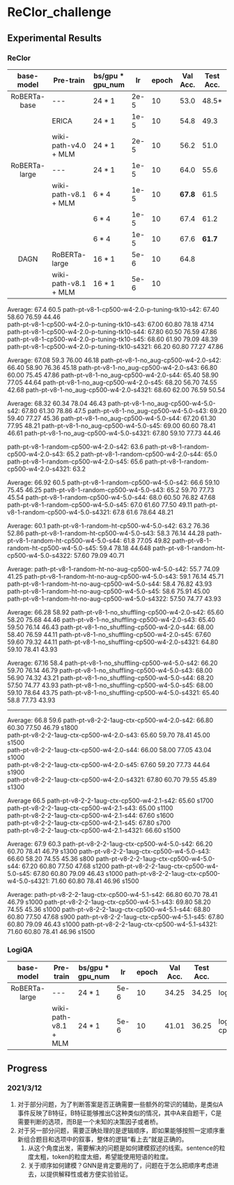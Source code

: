 # ReClor_challenge


## Experimental Results

### ReClor

|   base-model |       Pre-train       | bs/gpu * gpu_num | lr   | epoch | Val Acc. | Test Acc. | path |
| :----------: | --------------------- | ---------------- | ---- | ----- | -------- | --------- | ---- |
| RoBERTa-base |  ---                  | 24 * 1           | 2e-5 |   10  |  53.0    |  48.5*    | roberta.base.2.0 |
|              |  ERICA                | 24 * 1           | 1e-5 |   10  |  54.8    |  49.3     | roberta.base.erica.ep.rp.1.0 |
|              |  wiki-path-v4.0 + MLM | 24 * 1           | 2e-5 |   10  |  56.2    |  51.0     | roberta.base.wiki_erica_path_v4_0.2.0_cp500.1.0.2080Ti |
| RoBERTa-large|  ---                  | 24 * 1           | 1e-5 |   10  |  64.0    |  55.6     | roberta.large.2.0 |
|              |  wiki-path-v8.1 + MLM | 6 * 4            | 1e-5 |   10  |**67.8**  |  61.5     | roberta.large.wiki_erica_path_v8.1.1.2080ti-cp500.2.0.w4.2080Ti |
|              |                       | 6 * 4            | 1e-5 |   10  |  67.4    |  61.2     | roberta.large.wiki_erica_path_v8.1.1.2080ti-cp500.4.0.w4.2080Ti (Re-use the head of pre-training) |
|              |                       | 6 * 4            | 1e-5 |   10  |  67.6    |**61.7**   | roberta.large.wiki_erica_path_v8.1.1.2080ti-cp500.5.0.w4.2080Ti |
| DAGN         |  RoBERTa-large        | 16 * 1           | 5e-6 |   10  |  64.8    |           |   |
|              |  wiki-path-v8.1 + MLM | 16 * 1           | 5e-6 |   10  |          |           |   |

Average: 67.4 60.5
path-pt-v8-1-cp500-w4-2.0-p-tuning-tk10-s42: 67.40 58.60 76.59 44.46  
path-pt-v8-1-cp500-w4-2.0-p-tuning-tk10-s43: 67.00 60.80 78.18 47.14  
path-pt-v8-1-cp500-w4-2.0-p-tuning-tk10-s44: 67.80 60.50 76.59 47.86  
path-pt-v8-1-cp500-w4-2.0-p-tuning-tk10-s45: 68.60 61.90 79.09 48.39  
path-pt-v8-1-cp500-w4-2.0-p-tuning-tk10-s4321: 66.20 60.80 77.27 47.86  

Average: 67.08 59.3 76.00 46.18
path-pt-v8-1-no_aug-cp500-w4-2.0-s42: 66.40 58.90 76.36 45.18
path-pt-v8-1-no_aug-cp500-w4-2.0-s43: 66.80 60.00 75.45 47.86
path-pt-v8-1-no_aug-cp500-w4-2.0-s44: 65.40 58.90 77.05 44.64
path-pt-v8-1-no_aug-cp500-w4-2.0-s45: 68.20 56.70 74.55 42.68
path-pt-v8-1-no_aug-cp500-w4-2.0-s4321: 68.60 62.00 76.59 50.54

Average: 68.32 60.34 78.04 46.43
path-pt-v8-1-no_aug-cp500-w4-5.0-s42: 67.80 61.30 78.86 47.5
path-pt-v8-1-no_aug-cp500-w4-5.0-s43: 69.20 59.40 77.27 45.36
path-pt-v8-1-no_aug-cp500-w4-5.0-s44: 67.20 61.30 77.95 48.21
path-pt-v8-1-no_aug-cp500-w4-5.0-s45: 69.00 60.60 78.41 46.61
path-pt-v8-1-no_aug-cp500-w4-5.0-s4321: 67.80 59.10 77.73 44.46

path-pt-v8-1-random-cp500-w4-2.0-s42: 63.6
path-pt-v8-1-random-cp500-w4-2.0-s43: 65.2
path-pt-v8-1-random-cp500-w4-2.0-s44: 65.0 
path-pt-v8-1-random-cp500-w4-2.0-s45: 65.6
path-pt-v8-1-random-cp500-w4-2.0-s4321: 63.2

Average: 66.92 60.5 
path-pt-v8-1-random-cp500-w4-5.0-s42: 66.6 59.10 75.45 46.25
path-pt-v8-1-random-cp500-w4-5.0-s43: 65.2 59.70 77.73 45.54
path-pt-v8-1-random-cp500-w4-5.0-s44: 68.0 60.50 76.82 47.68
path-pt-v8-1-random-cp500-w4-5.0-s45: 67.0 61.60 77.50 49.11
path-pt-v8-1-random-cp500-w4-5.0-s4321: 67.8 61.6 78.64 48.21

Average: 60.1
path-pt-v8-1-random-ht-cp500-w4-5.0-s42: 63.2 76.36 52.86
path-pt-v8-1-random-ht-cp500-w4-5.0-s43: 58.3 76.14 44.28
path-pt-v8-1-random-ht-cp500-w4-5.0-s44: 61.8 77.05 49.82
path-pt-v8-1-random-ht-cp500-w4-5.0-s45: 59.4 78.18 44.648
path-pt-v8-1-random-ht-cp500-w4-5.0-s4322: 57.60 79.09 40.71

Average: 
path-pt-v8-1-random-ht-no-aug-cp500-w4-5.0-s42: 55.7 74.09 41.25
path-pt-v8-1-random-ht-no-aug-cp500-w4-5.0-s43: 59.1 76.14 45.71
path-pt-v8-1-random-ht-no-aug-cp500-w4-5.0-s44: 58.4 76.82 43.93
path-pt-v8-1-random-ht-no-aug-cp500-w4-5.0-s45: 58.6 75.91 45.00
path-pt-v8-1-random-ht-no-aug-cp500-w4-5.0-s4322: 57.50 74.77 43.93

Average: 66.28 58.92
path-pt-v8-1-no_shuffling-cp500-w4-2.0-s42: 65.60 58.20 75.68 44.46
path-pt-v8-1-no_shuffling-cp500-w4-2.0-s43: 65.40 59.50 76.14 46.43
path-pt-v8-1-no_shuffling-cp500-w4-2.0-s44: 68.00 58.40 76.59 44.11
path-pt-v8-1-no_shuffling-cp500-w4-2.0-s45: 67.60 59.60 79.32 44.11
path-pt-v8-1-no_shuffling-cp500-w4-2.0-s4321: 64.80 59.10 78.41 43.93

Average: 67.16 58.4
path-pt-v8-1-no_shuffling-cp500-w4-5.0-s42: 66.20 59.70 76.14 46.79
path-pt-v8-1-no_shuffling-cp500-w4-5.0-s43: 68.00 56.90 74.32 43.21
path-pt-v8-1-no_shuffling-cp500-w4-5.0-s44: 68.20 57.50 74.77 43.93
path-pt-v8-1-no_shuffling-cp500-w4-5.0-s45: 68.00 59.10 78.64 43.75
path-pt-v8-1-no_shuffling-cp500-w4-5.0-s4321: 65.40 58.8 77.73 43.93

------

Average: 66.8 59.6
path-pt-v8-2-2-1aug-ctx-cp500-w4-2.0-s42: 66.80 60.30 77.50 46.79 s1800  
path-pt-v8-2-2-1aug-ctx-cp500-w4-2.0-s43: 65.60 59.70 78.41 45.00 s1500  
path-pt-v8-2-2-1aug-ctx-cp500-w4-2.0-s44: 66.00 58.00 77.05 43.04 s1000   
path-pt-v8-2-2-1aug-ctx-cp500-w4-2.0-s45: 67.60 59.20 77.73 44.64 s1900  
path-pt-v8-2-2-1aug-ctx-cp500-w4-2.0-s4321: 67.80 60.70 79.55 45.89 s1300

Average 66.5
path-pt-v8-2-2-1aug-ctx-cp500-w4-2.1-s42: 65.60  s1700  
path-pt-v8-2-2-1aug-ctx-cp500-w4-2.1-s43: 65.00  s1100  
path-pt-v8-2-2-1aug-ctx-cp500-w4-2.1-s44: 67.60  s1600   
path-pt-v8-2-2-1aug-ctx-cp500-w4-2.1-s45: 67.80  s700  
path-pt-v8-2-2-1aug-ctx-cp500-w4-2.1-s4321: 66.60  s1500

Average: 67.9 60.3
path-pt-v8-2-2-1aug-ctx-cp500-w4-5.0-s42: 66.20 60.70 78.41 46.79 s1300
path-pt-v8-2-2-1aug-ctx-cp500-w4-5.0-s43: 66.60 58.20 74.55 45.36 s800
path-pt-v8-2-2-1aug-ctx-cp500-w4-5.0-s44: 67.20 60.80 77.50 47.68 s1200
path-pt-v8-2-2-1aug-ctx-cp500-w4-5.0-s45: 67.80 60.80 79.09 46.43 s1000
path-pt-v8-2-2-1aug-ctx-cp500-w4-5.0-s4321: 71.60 60.80 78.41 46.96 s1500

Average: 
path-pt-v8-2-2-1aug-ctx-cp500-w4-5.1-s42: 66.80 60.70 78.41 46.79 s1000
path-pt-v8-2-2-1aug-ctx-cp500-w4-5.1-s43: 69.80 58.20 74.55 45.36 s1000
path-pt-v8-2-2-1aug-ctx-cp500-w4-5.1-s44: 68.80 60.80 77.50 47.68 s900
path-pt-v8-2-2-1aug-ctx-cp500-w4-5.1-s45: 67.80 60.80 79.09 46.43 s1000
path-pt-v8-2-2-1aug-ctx-cp500-w4-5.1-s4321: 71.60 60.80 78.41 46.96 s1500


### LogiQA

|   base-model |       Pre-train       | bs/gpu * gpu_num | lr   | epoch | Val Acc. | Test Acc. | path |
| :----------: | --------------------- | ---------------- | ---- | ----- | -------- | --------- | ---- |
| RoBERTa-large|  ---                  | 24 * 1           | 5e-6 |   10  |  34.25   |  34.25    | logiqa.roberta.large.2080ti.w3.v2.1 |
|              | wiki-path-v8.1 + MLM  | 24 * 1           | 5e-6 |   10  |  41.01   |  36.25    | logiqa.roberta.large.wiki_erica_path_v8.1.1.2080ti-cp500.w3.v2.1 |

## Progress

### 2021/3/12

1. 对于部分问题，为了判断答案是否正确需要一些额外的常识的辅助，是类似A事件反映了B特征，B特征能够推出C这种类似的情况，其中A来自题干，C是需要判断的选项，而B是一个未知的决策因子或者桥。
2. 对于另一部分问题，需要正确处理的是逻辑顺序，即如果能够按照一定顺序重新组合题目和选项中的叙事，整体的逻辑“看上去”就是正确的。
    1. 从这个角度出发，需要解决的问题是如何建模叙述的线索。sentence的粒度太粗，token的粒度太细，希望能使用短语的粒度。
    2. 关于顺序如何建模？GNN是肯定要用的了，问题在于怎么把顺序考虑进去，以提供解释性或者方便实验验证。
